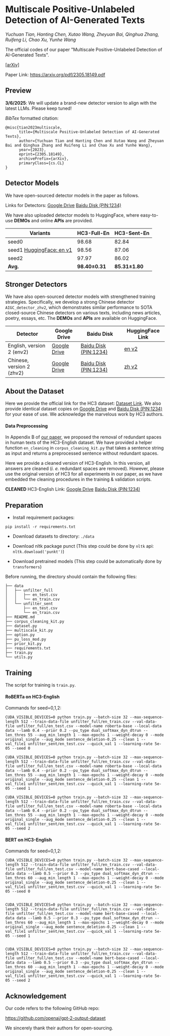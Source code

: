 # Multiscale Positive-Unlabeled Detection of AI-Generated Texts

*Yuchuan Tian, Hanting Chen, Xutao Wang, Zheyuan Bai, Qinghua Zhang, Ruifeng Li, Chao Xu, Yunhe Wang*

The official codes of our paper "Multiscale Positive-Unlabeled Detection of AI-Generated Texts".

[[arXiv]](https://arxiv.org/abs/2305.18149)

Paper Link: https://arxiv.org/pdf/2305.18149.pdf

## Preview

**3/6/2025**: We will update a brand-new detector version to align with the latest LLMs. Please keep tuned!


*BibTex* formatted citation:

```
@misc{tian2023multiscale,
      title={Multiscale Positive-Unlabeled Detection of AI-Generated Texts}, 
      author={Yuchuan Tian and Hanting Chen and Xutao Wang and Zheyuan Bai and Qinghua Zhang and Ruifeng Li and Chao Xu and Yunhe Wang},
      year={2023},
      eprint={2305.18149},
      archivePrefix={arXiv},
      primaryClass={cs.CL}
}
```

## Detector Models

We have open-sourced detector models in the paper as follows.

Links for Detectors: [Google Drive](https://drive.google.com/drive/folders/1Q_78qoaAuO8HOtt-SawimiXhli6y0Uii?usp=drive_link)  [Baidu Disk (PIN:1234)](https://pan.baidu.com/s/11hOpOxImAh1ZfDy9F5jC1Q)

We have also uploaded detector models to HuggingFace, where easy-to-use **DEMOs** and online **APIs** are provided.

| Variants                                                     | HC3-Full-En        | HC3-Sent-En        |
| ------------------------------------------------------------ | ------------------ | ------------------ |
| seed0                                                        | 98.68              | 82.84              |
| seed1 [HuggingFace: en v1](https://huggingface.co/yuchuantian/AIGC_detector_env1) | 98.56              | 87.06              |
| seed2                                                        | 97.97              | 86.02              |
| **Avg.**                                                     | **98.40$\pm$0.31** | **85.31$\pm$1.80** |

## Stronger Detectors

We have also open-sourced detector models with strengthened training strategies. Specifically, we develop a strong Chinese detector ```AIGC_detector_zhv2```, which demonstrates similar performance to SOTA closed-source Chinese detectors on various texts, including news articles, poetry, essays, etc. The **DEMOs** and **APIs** are available on HuggingFace.

| Detector                  | Google Drive                                                 | Baidu Disk                                                   | HuggingFace Link                                             |
| ------------------------- | ------------------------------------------------------------ | ------------------------------------------------------------ | ------------------------------------------------------------ |
| English, version 2 (env2) | [Google Drive](https://drive.google.com/drive/folders/11ROLjxopgx44YT9RS8RmchdxR6Yi-CJk?usp=drive_link) | [Baidu Disk (PIN:1234)](https://pan.baidu.com/s/11CQaWzsT7a-IgceOBpmb7g) | [en v2](https://huggingface.co/yuchuantian/AIGC_detector_env2) |
| Chinese, version 2 (zhv2) | [Google Drive](https://drive.google.com/drive/folders/1-a7n-T9Z1_EIWbvip2eC0ssx5rih8pQI?usp=drive_link) | [Baidu Disk (PIN:1234)](https://pan.baidu.com/s/1VPGYtswC1GJXESWzne4RPA) | [zh v2](https://huggingface.co/yuchuantian/AIGC_detector_zhv2) |

## About the Dataset

Here we provide the official link for the HC3 dataset: [Dataset Link](https://github.com/Hello-SimpleAI/chatgpt-comparison-detection/blob/main/HC3/README.md). We also provide identical dataset copies on [Google Drive](https://drive.google.com/drive/folders/10GsKfCWe_BHLdGnfhSV-_k0-PH31_oWn?usp=drive_link) and [Baidu Disk (PIN:1234)](https://pan.baidu.com/s/1OUJbPYbC2ZUAt50MFDdHrQ) for your ease of use. We acknowledge the marvelous work by HC3 authors.

#### Data Preprocessing

In Appendix B of [our paper](https://arxiv.org/pdf/2305.18149.pdf), we proposed the removal of redundant spaces in human texts of the HC3-English dataset. We have provided a helper function ```en_cleaning``` in ```corpus_cleaning_kit.py``` that takes a sentence string as input and returns a preprocessed sentence without redundant spaces.

Here we provide a cleaned version of HC3-English. In this version, all answers are cleaned (*i. e.* redundant spaces are removed). However, please use the original version of HC3 for all experiments in our paper, as we have embedded the cleaning procedures in the training & validation scripts.

**CLEANED** HC3-English Link:     [Google Drive](https://drive.google.com/drive/folders/11m9w7blNjUR2VE5N5AU7aOmj9YZhOyLy?usp=drive_link)    [Baidu Disk (PIN:1234)](https://pan.baidu.com/s/1kKSiyj1Nv2me6mODZd0Y4A)

##  Preparation

- Install requirement packages:

```shell
pip install -r requirements.txt
```

- Download datasets to directory: ```./data``` 

- Download nltk package punct (This step could be done by ```nltk``` api: ```nltk.download('punkt')```)

- Download pretrained models (This step could be automatically done by ```transformers```)


Before running, the directory should contain the following files:

```
├── data
│   ├── unfilter_full
│   │   ├── en_test.csv
│   │   └── en_train.csv
│   └── unfilter_sent
│       ├── en_test.csv
│       └── en_train.csv
├── README.md
├── corpus_cleaning_kit.py
├── dataset.py
├── multiscale_kit.py
├── option.py
├── pu_loss_mod.py
├── prior_kit.py
├── requirements.txt
├── train.py
└── utils.py
```

## Training

The script for training is ```train.py```.

#### RoBERTa on HC3-English

Commands for seed=0,1,2:

```shell
CUDA_VISIBLE_DEVICES=0 python train.py --batch-size 32 --max-sequence-length 512 --train-data-file unfilter_full/en_train.csv --val-data-file unfilter_full/en_test.csv --model-name roberta-base --local-data data --lamb 0.4 --prior 0.2 --pu_type dual_softmax_dyn_dtrun --len_thres 55 --aug_min_length 1 --max-epochs 1 --weight-decay 0 --mode original_single --aug_mode sentence_deletion-0.25 --clean 1 --val_file1 unfilter_sent/en_test.csv --quick_val 1 --learning-rate 5e-05 --seed 0

CUDA_VISIBLE_DEVICES=0 python train.py --batch-size 32 --max-sequence-length 512 --train-data-file unfilter_full/en_train.csv --val-data-file unfilter_full/en_test.csv --model-name roberta-base --local-data data --lamb 0.4 --prior 0.2 --pu_type dual_softmax_dyn_dtrun --len_thres 55 --aug_min_length 1 --max-epochs 1 --weight-decay 0 --mode original_single --aug_mode sentence_deletion-0.25 --clean 1 --val_file1 unfilter_sent/en_test.csv --quick_val 1 --learning-rate 5e-05 --seed 1

CUDA_VISIBLE_DEVICES=0 python train.py --batch-size 32 --max-sequence-length 512 --train-data-file unfilter_full/en_train.csv --val-data-file unfilter_full/en_test.csv --model-name roberta-base --local-data data --lamb 0.4 --prior 0.2 --pu_type dual_softmax_dyn_dtrun --len_thres 55 --aug_min_length 1 --max-epochs 1 --weight-decay 0 --mode original_single --aug_mode sentence_deletion-0.25 --clean 1 --val_file1 unfilter_sent/en_test.csv --quick_val 1 --learning-rate 5e-05 --seed 2

```

#### BERT on HC3-English

Commands for seed=0,1,2:

```shell
CUDA_VISIBLE_DEVICES=0 python train.py --batch-size 32 --max-sequence-length 512 --train-data-file unfilter_full/en_train.csv --val-data-file unfilter_full/en_test.csv --model-name bert-base-cased --local-data data --lamb 0.5 --prior 0.3 --pu_type dual_softmax_dyn_dtrun --len_thres 60 --aug_min_length 1 --max-epochs 1 --weight-decay 0 --mode original_single --aug_mode sentence_deletion-0.25 --clean 1 --val_file1 unfilter_sent/en_test.csv --quick_val 1 --learning-rate 5e-05 --seed 0


CUDA_VISIBLE_DEVICES=0 python train.py --batch-size 32 --max-sequence-length 512 --train-data-file unfilter_full/en_train.csv --val-data-file unfilter_full/en_test.csv --model-name bert-base-cased --local-data data --lamb 0.5 --prior 0.3 --pu_type dual_softmax_dyn_dtrun --len_thres 60 --aug_min_length 1 --max-epochs 1 --weight-decay 0 --mode original_single --aug_mode sentence_deletion-0.25 --clean 1 --val_file1 unfilter_sent/en_test.csv --quick_val 1 --learning-rate 5e-05 --seed 1


CUDA_VISIBLE_DEVICES=0 python train.py --batch-size 32 --max-sequence-length 512 --train-data-file unfilter_full/en_train.csv --val-data-file unfilter_full/en_test.csv --model-name bert-base-cased --local-data data --lamb 0.5 --prior 0.3 --pu_type dual_softmax_dyn_dtrun --len_thres 60 --aug_min_length 1 --max-epochs 1 --weight-decay 0 --mode original_single --aug_mode sentence_deletion-0.25 --clean 1 --val_file1 unfilter_sent/en_test.csv --quick_val 1 --learning-rate 5e-05 --seed 2

```

## Acknowledgement

Our code refers to the following GitHub repo:

https://github.com/openai/gpt-2-output-dataset

We sincerely thank their authors for open-sourcing.


